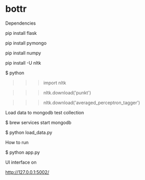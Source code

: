 # bottr
Dependencies

pip install flask

pip install pymongo

pip install numpy

pip install -U nltk

$ python

>>> import nltk

>>> nltk.download('punkt')

>>> nltk.download('averaged_perceptron_tagger')

Load data to mongodb test collection

$ brew services start mongodb

$ python load_data.py

How to run

$ python app.py

UI interface on

http://127.0.0.1:5002/
